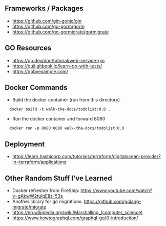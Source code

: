 ## Frameworks / Packages

* https://github.com/gin-gonic/gin
* https://github.com/go-gorm/gorm
* https://github.com/go-gormigrate/gormigrate

## GO Resources

* https://go.dev/doc/tutorial/web-service-gin
* https://quii.gitbook.io/learn-go-with-tests/
* https://gobyexample.com/

## Docker Commands

* Build the docker container (run from this directory)
  

```
  docker build -t walk-the-docs/todolist:0.0 .
  ```

* Run the docker container and forward 8080 
  

```
  docker run -p 8080:8080 walk-the-docs/todolist:0.0
  ```

## Deployment

* https://learn.hashicorp.com/tutorials/terraform/digitalocean-provider?in=terraform/applications

## Other Random Stuff I've Learned

* Docker refresher from FireShip: https://www.youtube.com/watch?v=gAkwW2tuIqE&t=53s
* Another library for go migrations: https://github.com/golang-migrate/migrate
* https://en.wikipedia.org/wiki/Marshalling_(computer_science)
* https://www.howtographql.com/graphql-go/0-introduction/